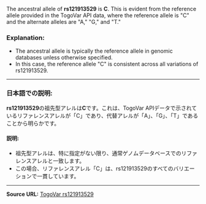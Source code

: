 The ancestral allele of **rs121913529** is **C**. This is evident from the reference allele provided in the TogoVar API data, where the reference allele is "C" and the alternate alleles are "A," "G," and "T."

### Explanation:
- The ancestral allele is typically the reference allele in genomic databases unless otherwise specified.
- In this case, the reference allele "C" is consistent across all variations of rs121913529.

---

### 日本語での説明:
**rs121913529**の祖先型アレルは**C**です。これは、TogoVar APIデータで示されているリファレンスアレルが「C」であり、代替アレルが「A」、「G」、「T」であることから明らかです。

#### 説明:
- 祖先型アレルは、特に指定がない限り、通常ゲノムデータベースでのリファレンスアレルと一致します。
- この場合、リファレンスアレル「C」は、rs121913529のすべてのバリエーションで一貫しています。

---

**Source URL:** [TogoVar rs121913529](https://togovar.org)